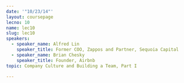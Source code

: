 ```yaml
---
date: '"10/23/14"'
layout: coursepage
lecno: 10
name: lec10
slug: lec10
speakers:
  - speaker_name: Alfred Lin
    speaker_title: Former COO, Zappos and Partner, Sequoia Capital
  - speaker_name: Brian Chesky
    speaker_title: Founder, Airbnb
topic: Company Culture and Building a Team, Part I

---
```

